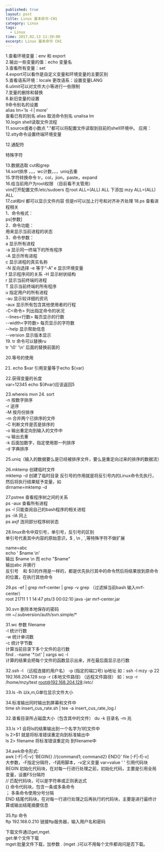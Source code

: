 ```yaml
---
published: true
layout: post
title: Linux 基本命令-CH1
category: Linux
tags: 
  - Linux
time: 2017.02.13 11:39:00
excerpt: Linux 基本命令 CH1
---
```


1.查看环境变量：env 和 export   
2.输出一些变量的值：echo 变量名  
3.查看所有变量：set   
4.export可以看作是自定义变量和环境变量的主要区别  
5.查看语系环境：locale      更改语系：设置变量LANG  
6.ulimit可以对文件大小等进行一些限制  
7.变量的删除和替换  
8.新旧变量的设置  
9命令别名的设置    
alias lm='ls -l | more'    
查看已有的别名
alias
取消命令别名
unalisa lm  
10.login shell读取文件流程  
11.source或者小数点 "."都可以将配置文件读取到目前的shell环境中。
应用：  
12.stty命令设置终端环境变量

12.通配符

特殊字符


13.数据选取
cut和grep  
14.sort排序 ，，，wc计数，，，uniq去重  
15.字符转换命令
tr，col，jion，paste，expand  
16.给当前用户为root权限  （目前看不太管用）  
vim打开配置文件/etc/sudoers 在root  ALL=(ALL)  ALL 下添加
mzy  ALL=(ALL)  ALL  
17.cat和nl 都可以显示文件内容 但是nl可以加上行号和对齐补齐处理
18.ps 查看进程相关  
1．命令格式：  
ps[参数]  
2．命令功能：  
用来显示当前进程的状态  
3．命令参数：  
a  显示所有进程  
-a 显示同一终端下的所有程序  
-A 显示所有进程  
c  显示进程的真实名称  
-N 反向选择 
-e 等于“-A” 
e  显示环境变量  
f  显示程序间的关系 
-H 显示树状结构  
r  显示当前终端的进程  
T  显示当前终端的所有程序    
u  指定用户的所有进程  
-au 显示较详细的资讯  
-aux 显示所有包含其他使用者的行程  
-C<命令> 列出指定命令的状况  
--lines<行数> 每页显示的行数  
--width<字符数> 每页显示的字符数  
--help 显示帮助信息  
--version 显示版本显示  
19. tr 命令可以替换ru  
tr '\0'  '\n'   后面的替换前面的  

20.等号的使用

21. echo  $var 引用变量等于echo  ${var}

22.获得变量的长度  
var=12345
echo ${#var}应该返回5  

23.whereis mvn
24. sort   
-n 按数字排序  
-r 逆序  
-M 按月份排序  
-m 合并两个已排序的文件  
-C 判断文件是否是排序的  
-o  输出重定向到输入的文件中  
-u 输出去重  
-k  后面加数字，指定使用那一列排序  
-d 字典排序  

25.uniq（输入的数据要么是已经被排序文件，要么是重定向过来的排序的数据流） 

26.mktemp 创建临时文件  
mktemp -d 创建了临时目录
反引号的作用就是将反引号内的Linux命令先执行，然后将执行结果赋予变量，如  
dirname=mktemp -d  

27.pstree 查看程序树之间的关系  
ps -aux 查看所有进程  
ps -l 只能查阅自己的bash程序的相关进程  
ps -lA 同上  
ps axjf 连同部分程序树状态  

28.linux命令中双引号，单引号，反引号的区别  
单引号代表其中内容的原始意识，$ , \n , `,等特殊字符不做扩展

name=abc  
echo  ' $name \n'  
输出 $name \n  
而 echo "$name"  
输出abc 并换行  
反引号 ` ` 和 $()的作用是一样的，都是优先执行其中的命令然后将结果放到原命令的位置，在执行其他命令

29.ps -ef | grep mrf-center | grep -v grep （过滤掉当前bash 输入mrf-center）  
root     21711     1  1 14:47 pts/3    00:02:10 java -jar mrf-center.jar

30.svn 删除本地保存的密码  
rm ~/.subversion/auth/svn.simple/*  

31.wc 参数 filename  
-l    统计行数  
-w  统计单词数  
-c  统计字节数  
计算当前目录下多个文件的总行数  
find  .     -name '*.txt' | xargs wc -l  
计算的结果会把每个文件的函数显示出来，并在最后面显示总行数

32.ssh  -l  （远程连接的用户名） -p (指定的端口号) ip地址
如：ssh -l mzy -p 22 192.168.204.128
scp -r (本地文件路径)   （远程文件路径）
如：scp -r /home/mzy/test    root@192.168.204.128:/etc/

33.ls -lh 以k,m,G单位显示文件大小

34.标准输出同时输出到屏幕和文件中  
time sh insert_cus_rate.sh | tee -a insert_cus_rate_log.l

32.查看目录所占磁盘大小（包含其中的文件）
du -k 目录名    -m 兆  

33.ls >1  会将ls的结果输出到一个名字为1的文件中  
ls 2>$1  就是将标准错误重定向到标准输出中  
ls 2> filename   将标准错误重定向 到filename中

34.awk命令形式:  
awk [-F|-f|-v] ‘BEGIN{} //{command1; command2} END{}’ file
 [-F|-f|-v]     
 大参数，-F指定分隔符，-f调用脚本，-v定义变量 
 var=value
'  '          引用代码块  
BEGIN   初始化代码块，在对每一行进行处理之前，初始化代码，主要是引用全局变量，设置FS分隔符  
//           匹配代码块，可以是字符串或正则表达式  
{}           命令代码块，包含一条或多条命令  
；          多条命令使用分号分隔  
END      结尾代码块，在对每一行进行处理之后再执行的代码块，主要是进行最终计算或输出结尾摘要信息  

35.ftp 命令  
ftp 192.168.0.210  链接ftp服务器，输入用户名和密码

下载文件通过get,mget.  
get:单个文件下载  
mget:批量文件下载，加参数  *.* (mget *.*)可以不用每个文件都询问是否下载。